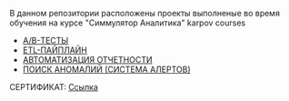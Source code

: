 В данном репозитории расположены проекты выполненые во время обучения на курсе "Симмулятор Аналитика" karpov courses
  
- [А/B-ТЕСТЫ](https://github.com/yanb1831/karpov.courses/blob/d6382c4f5f042889ca4501904ee6ab2917d7f8d8/AB_tests/A_B_tests.ipynb)
- [ETL-ПАЙПЛАЙН](https://github.com/yanb1831/karpov.courses/blob/0dd43b33cde2d95be678e914880b144caa83baf3/Airflow/ETL_pipeline.py)
- [АВТОМАТИЗАЦИЯ ОТЧЕТНОСТИ](https://github.com/yanb1831/karpov.courses/blob/93d731d3698555c889b15e936a5f083e7aed2d70/Airflow/Reports.py)
- [ПОИСК АНОМАЛИЙ (СИСТЕМА АЛЕРТОВ)](https://github.com/yanb1831/karpov.courses/blob/afe603f1197c6b6e3ab1c8c10685e00955e01959/Airflow/alerts.py)
  
  
СЕРТИФИКАТ: [Ссылка](https://docs.yandex.ru/docs/view?url=ya-disk-public%3A%2F%2FSOwfo%2BanJFMbE76GNwBm9QfHANZUd5DsBO7YJDOr2hqAh6CZg9%2FStvJtgj9ReAxkq%2FJ6bpmRyOJonT3VoXnDag%3D%3D&name=3b328d30-7583-4706-b4af-2e20068d2e10.pdf)
